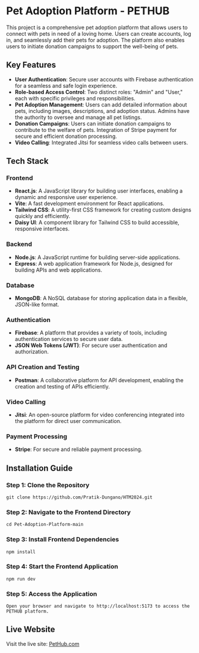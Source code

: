 # Pet Adoption Platform - PETHUB

This project is a comprehensive pet adoption platform that allows users to connect with pets in need of a loving home. Users can create accounts, log in, and seamlessly add their pets for adoption. The platform also enables users to initiate donation campaigns to support the well-being of pets.

## Key Features

- **User Authentication**: Secure user accounts with Firebase authentication for a seamless and safe login experience.
- **Role-based Access Control**: Two distinct roles: "Admin" and "User," each with specific privileges and responsibilities.
- **Pet Adoption Management**: Users can add detailed information about pets, including images, descriptions, and adoption status. Admins have the authority to oversee and manage all pet listings.
- **Donation Campaigns**: Users can initiate donation campaigns to contribute to the welfare of pets. Integration of Stripe payment for secure and efficient donation processing.
- **Video Calling**: Integrated Jitsi for seamless video calls between users.


## Tech Stack

### Frontend
- **React.js**: A JavaScript library for building user interfaces, enabling a dynamic and responsive user experience.
- **Vite**: A fast development environment for React applications.
- **Tailwind CSS**: A utility-first CSS framework for creating custom designs quickly and efficiently.
- **Daisy UI**: A component library for Tailwind CSS to build accessible, responsive interfaces.

### Backend
- **Node.js**: A JavaScript runtime for building server-side applications.
- **Express**: A web application framework for Node.js, designed for building APIs and web applications.

### Database
- **MongoDB**: A NoSQL database for storing application data in a flexible, JSON-like format.

### Authentication
- **Firebase**: A platform that provides a variety of tools, including authentication services to secure user data.
- **JSON Web Tokens (JWT)**: For secure user authentication and authorization.

### API Creation and Testing
- **Postman**: A collaborative platform for API development, enabling the creation and testing of APIs efficiently.

### Video Calling
- **Jitsi**: An open-source platform for video conferencing integrated into the platform for direct user communication.

### Payment Processing
- **Stripe**: For secure and reliable payment processing.


## Installation Guide

### Step 1: Clone the Repository
    git clone https://github.com/Pratik-Dungano/HTM2024.git
### Step 2: Navigate to the Frontend Directory
    cd Pet-Adoption-Platform-main
### Step 3: Install Frontend Dependencies
    npm install
### Step 4: Start the Frontend Application
    npm run dev
### Step 5: Access the Application
    Open your browser and navigate to http://localhost:5173 to access the PETHUB platform.

## Live Website
Visit the live site: [PetHub.com](https://htm-2024-cc9r.vercel.app/)
